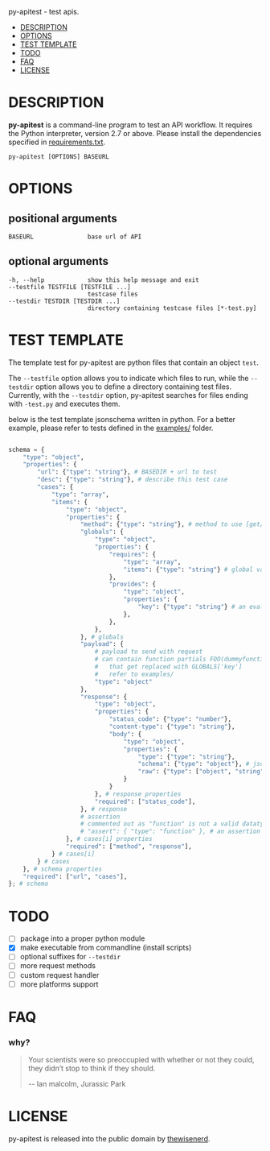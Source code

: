 py-apitest - test apis.

- [DESCRIPTION](#description)
- [OPTIONS](#options)
- [TEST TEMPLATE](#test-template)
- [TODO](#todo)
- [FAQ](#faq)
- [LICENSE](#license)

# DESCRIPTION
**py-apitest** is a command-line program to test an API workflow.
It requires the Python interpreter, version 2.7 or above.
Please install the dependencies specified in [requirements.txt](/requirements.txt).

    py-apitest [OPTIONS] BASEURL

# OPTIONS

## positional arguments
    BASEURL               base url of API

## optional arguments
    -h, --help            show this help message and exit
    --testfile TESTFILE [TESTFILE ...]
                          testcase files
    --testdir TESTDIR [TESTDIR ...]
                          directory containing testcase files [*-test.py]

# TEST TEMPLATE

The template test for py-apitest are python files that contain an object `test`.

The `--testfile` option allows you to indicate which files to run, while the
`--testdir` option allows you to define a directory containing test files.
Currently, with the `--testdir` option, py-apitest searches for files ending
with `-test.py` and executes them.

below is the test template jsonschema written in python.
For a better example, please refer to tests defined in the [examples/](/examples) folder.

```python

schema = {
	"type": "object",
	"properties": {
		"url": {"type": "string"}, # BASEDIR + url to test
		"desc": {"type": "string"}, # describe this test case
		"cases": {
			"type": "array",
			"items": {
				"type": "object",
				"properties": {
					"method": {"type": "string"}, # method to use [get/post]
					"globals": {
						"type": "object",
						"properties": {
							"requires": {
								"type": "array",
								"items": {"type": "string"} # global variables that `need` to exist before test is run
							},
							"provides": {
								"type": "object",
								"properties": {
									"key": {"type": "string"} # an evaluable string with `r` as request.json()
								},
							},
						},
					}, # globals
					"payload": {
						# payload to send with request
						# can contain function partials FOO(dummyfunction, 'key')
						#   that get replaced with GLOBALS['key']
						#   refer to examples/
						"type": "object"
					},
					"response": {
						"type": "object",
						"properties": {
							"status_code": {"type": "number"},
							"content-type": {"type": "string"},
							"body": {
								"type": "object",
								"properties": {
									"type": {"type": "string"},
									"schema": {"type": "object"}, # json schema for validation
									"raw": {"type": ["object", "string"]}, # raw object or json string for comparison
								}
							}
						}, # response properties
						"required": ["status_code"],
					}, # response
					# assertion
					# commented out as "function" is not a valid datatype;
					# "assert": { "type": "function" }, # an assertion function foo(request, GLOBALS)
				}, # cases[i] properties
				"required": ["method", "response"],
			} # cases[i]
		} # cases
	}, # schema properties
	"required": ["url", "cases"],
}; # schema

```

# TODO

 - [ ] package into a proper python module
 - [x] make executable from commandline (install scripts)
 - [ ] optional suffixes for `--testdir`
 - [ ] more request methods
 - [ ] custom request handler
 - [ ] more platforms support

# FAQ

### why?

> Your scientists were so preoccupied with whether or not they could, they didn’t stop to think if they should.
>
> -- Ian malcolm, Jurassic Park

# LICENSE

py-apitest is released into the public domain by [thewisenerd](https://github.com/thewisenerd).
